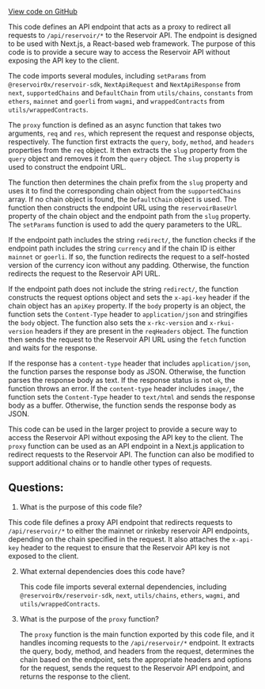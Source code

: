 [View code on GitHub](zoo-labs/zoo/blob/master/app/pages/api/reservoir/[...slug].ts)

This code defines an API endpoint that acts as a proxy to redirect all requests to `/api/reservoir/*` to the Reservoir API. The endpoint is designed to be used with Next.js, a React-based web framework. The purpose of this code is to provide a secure way to access the Reservoir API without exposing the API key to the client.

The code imports several modules, including `setParams` from `@reservoir0x/reservoir-sdk`, `NextApiRequest` and `NextApiResponse` from `next`, `supportedChains` and `DefaultChain` from `utils/chains`, `constants` from `ethers`, `mainnet` and `goerli` from `wagmi`, and `wrappedContracts` from `utils/wrappedContracts`.

The `proxy` function is defined as an async function that takes two arguments, `req` and `res`, which represent the request and response objects, respectively. The function first extracts the `query`, `body`, `method`, and `headers` properties from the `req` object. It then extracts the `slug` property from the `query` object and removes it from the `query` object. The `slug` property is used to construct the endpoint URL.

The function then determines the chain prefix from the `slug` property and uses it to find the corresponding chain object from the `supportedChains` array. If no chain object is found, the `DefaultChain` object is used. The function then constructs the endpoint URL using the `reservoirBaseUrl` property of the chain object and the endpoint path from the `slug` property. The `setParams` function is used to add the query parameters to the URL.

If the endpoint path includes the string `redirect/`, the function checks if the endpoint path includes the string `currency` and if the chain ID is either `mainnet` or `goerli`. If so, the function redirects the request to a self-hosted version of the currency icon without any padding. Otherwise, the function redirects the request to the Reservoir API URL.

If the endpoint path does not include the string `redirect/`, the function constructs the request options object and sets the `x-api-key` header if the chain object has an `apiKey` property. If the `body` property is an object, the function sets the `Content-Type` header to `application/json` and stringifies the `body` object. The function also sets the `x-rkc-version` and `x-rkui-version` headers if they are present in the `reqHeaders` object. The function then sends the request to the Reservoir API URL using the `fetch` function and waits for the response.

If the response has a `content-type` header that includes `application/json`, the function parses the response body as JSON. Otherwise, the function parses the response body as text. If the response status is not `ok`, the function throws an error. If the `content-type` header includes `image/`, the function sets the `Content-Type` header to `text/html` and sends the response body as a buffer. Otherwise, the function sends the response body as JSON.

This code can be used in the larger project to provide a secure way to access the Reservoir API without exposing the API key to the client. The `proxy` function can be used as an API endpoint in a Next.js application to redirect requests to the Reservoir API. The function can also be modified to support additional chains or to handle other types of requests.
## Questions: 
 1. What is the purpose of this code file?
   
   This code file defines a proxy API endpoint that redirects requests to `/api/reservoir/*` to either the mainnet or rinkeby reservoir API endpoints, depending on the chain specified in the request. It also attaches the `x-api-key` header to the request to ensure that the Reservoir API key is not exposed to the client.

2. What external dependencies does this code have?
   
   This code file imports several external dependencies, including `@reservoir0x/reservoir-sdk`, `next`, `utils/chains`, `ethers`, `wagmi`, and `utils/wrappedContracts`.

3. What is the purpose of the `proxy` function?
   
   The `proxy` function is the main function exported by this code file, and it handles incoming requests to the `/api/reservoir/*` endpoint. It extracts the query, body, method, and headers from the request, determines the chain based on the endpoint, sets the appropriate headers and options for the request, sends the request to the Reservoir API endpoint, and returns the response to the client.